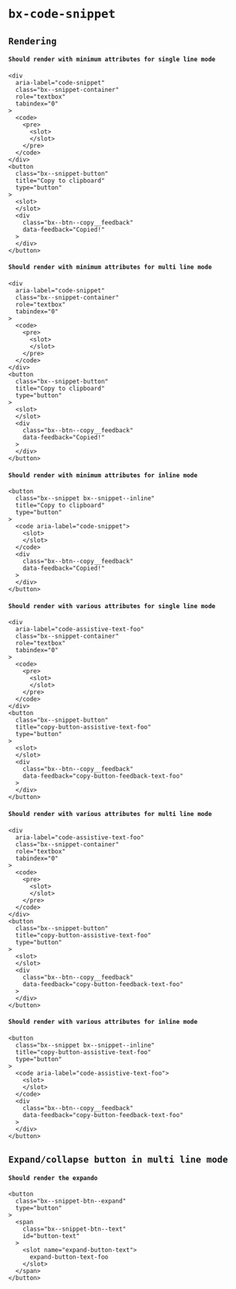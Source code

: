 # `bx-code-snippet`

## `Rendering`

####   `Should render with minimum attributes for single line mode`

```
<div
  aria-label="code-snippet"
  class="bx--snippet-container"
  role="textbox"
  tabindex="0"
>
  <code>
    <pre>
      <slot>
      </slot>
    </pre>
  </code>
</div>
<button
  class="bx--snippet-button"
  title="Copy to clipboard"
  type="button"
>
  <slot>
  </slot>
  <div
    class="bx--btn--copy__feedback"
    data-feedback="Copied!"
  >
  </div>
</button>

```

####   `Should render with minimum attributes for multi line mode`

```
<div
  aria-label="code-snippet"
  class="bx--snippet-container"
  role="textbox"
  tabindex="0"
>
  <code>
    <pre>
      <slot>
      </slot>
    </pre>
  </code>
</div>
<button
  class="bx--snippet-button"
  title="Copy to clipboard"
  type="button"
>
  <slot>
  </slot>
  <div
    class="bx--btn--copy__feedback"
    data-feedback="Copied!"
  >
  </div>
</button>

```

####   `Should render with minimum attributes for inline mode`

```
<button
  class="bx--snippet bx--snippet--inline"
  title="Copy to clipboard"
  type="button"
>
  <code aria-label="code-snippet">
    <slot>
    </slot>
  </code>
  <div
    class="bx--btn--copy__feedback"
    data-feedback="Copied!"
  >
  </div>
</button>

```

####   `Should render with various attributes for single line mode`

```
<div
  aria-label="code-assistive-text-foo"
  class="bx--snippet-container"
  role="textbox"
  tabindex="0"
>
  <code>
    <pre>
      <slot>
      </slot>
    </pre>
  </code>
</div>
<button
  class="bx--snippet-button"
  title="copy-button-assistive-text-foo"
  type="button"
>
  <slot>
  </slot>
  <div
    class="bx--btn--copy__feedback"
    data-feedback="copy-button-feedback-text-foo"
  >
  </div>
</button>

```

####   `Should render with various attributes for multi line mode`

```
<div
  aria-label="code-assistive-text-foo"
  class="bx--snippet-container"
  role="textbox"
  tabindex="0"
>
  <code>
    <pre>
      <slot>
      </slot>
    </pre>
  </code>
</div>
<button
  class="bx--snippet-button"
  title="copy-button-assistive-text-foo"
  type="button"
>
  <slot>
  </slot>
  <div
    class="bx--btn--copy__feedback"
    data-feedback="copy-button-feedback-text-foo"
  >
  </div>
</button>

```

####   `Should render with various attributes for inline mode`

```
<button
  class="bx--snippet bx--snippet--inline"
  title="copy-button-assistive-text-foo"
  type="button"
>
  <code aria-label="code-assistive-text-foo">
    <slot>
    </slot>
  </code>
  <div
    class="bx--btn--copy__feedback"
    data-feedback="copy-button-feedback-text-foo"
  >
  </div>
</button>

```

## `Expand/collapse button in multi line mode`

####   `Should render the expando`

```
<button
  class="bx--snippet-btn--expand"
  type="button"
>
  <span
    class="bx--snippet-btn--text"
    id="button-text"
  >
    <slot name="expand-button-text">
      expand-button-text-foo
    </slot>
  </span>
</button>

```

